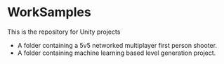 # WorkSamples

This is the repository for Unity projects

- A folder containing a 5v5 networked multiplayer first person shooter.
- A folder containing machine learning based level generation project.
